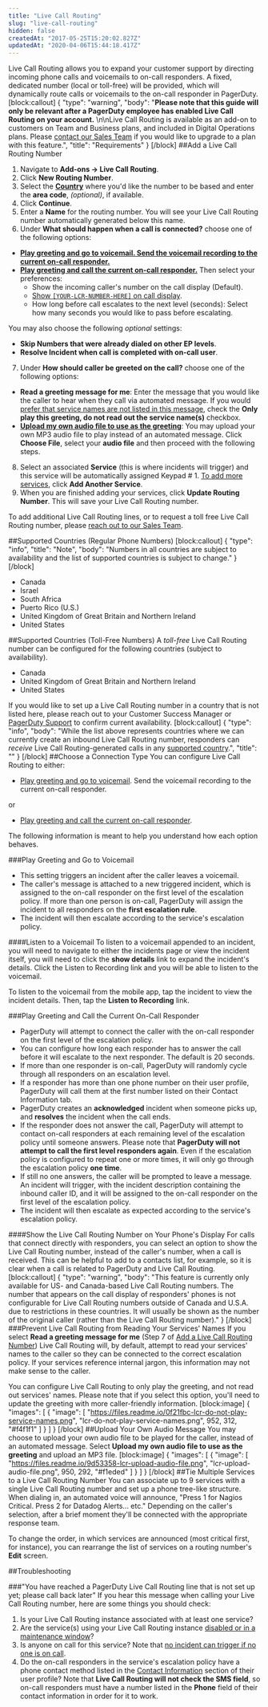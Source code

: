 ```yaml
---
title: "Live Call Routing"
slug: "live-call-routing"
hidden: false
createdAt: "2017-05-25T15:20:02.827Z"
updatedAt: "2020-04-06T15:44:18.417Z"
---
```

Live Call Routing allows you to expand your customer support by directing incoming phone calls and voicemails to on-call responders. A fixed, dedicated number (local or toll-free) will be provided, which will dynamically route calls or voicemails to the on-call responder in PagerDuty.
[block:callout]
{
  "type": "warning",
  "body": "**Please note that this guide will only be relevant after a PagerDuty employee has enabled Live Call Routing on your account.** \n\nLive Call Routing is available as an add-on to customers on Team and Business plans, and included in Digital Operations plans. Please [contact our Sales Team](https://www.pagerduty.com/contact-sales/) if you would like to upgrade to a plan with this feature.",
  "title": "Requirements"
}
[/block]
##Add a Live Call Routing Number

1. Navigate to **Add-ons → Live Call Routing**.
2. Click **New Routing Number**.
3. Select the [**Country**](https://support.pagerduty.com/docs/live-call-routing#section-supported-countries-regular-phone-numbers) where you'd like the number to be based and enter the **area code**, *(optional)*, if available.
4. Click **Continue**.
5. Enter a **Name** for the routing number. You will see your Live Call Routing number automatically generated below this name.
6. Under **What should happen when a call is connected?** choose one of the following options: 


* **[Play greeting and go to voicemail. Send the voicemail recording to the current on-call responder.](https://support.pagerduty.com/docs/live-call-routing#section-play-greeting-and-go-to-voicemail)**
* **[Play greeting and call the current on-call responder.](https://support.pagerduty.com/docs/live-call-routing#section-play-greeting-and-call-the-current-on-call-responder)** Then select your preferences:
   * Show the incoming caller's number on the call display (Default). 
   * [Show `[YOUR-LCR-NUMBER-HERE]` on call display](https://support.pagerduty.com/docs/live-call-routing#section-show-the-live-call-routing-number-on-your-phones-display).
   * How long before call escalates to the next level (seconds): Select how many seconds you would like to pass before escalating.

You may also choose the following *optional* settings: 

* **Skip Numbers that were already dialed on other EP levels**.
* **Resolve Incident when call is completed with on-call user**.


7. Under **How should caller be greeted on the call?** choose one of the following options:


* **Read a greeting message for me**: Enter the message that you would like the caller to hear when they call via automated message. If you would [prefer that service names are not listed in this message](https://support.pagerduty.com/docs/live-call-routing#section-prevent-live-call-routing-from-reading-your-services-names), check the **Only play this greeting, do not read out the service name(s)** checkbox.
* [**Upload my own audio file to use as the greeting**](https://support.pagerduty.com/docs/live-call-routing#section-upload-your-own-audio-message): You may upload your own MP3 audio file to play instead of an automated message. Click **Choose File**, select your **audio file** and then proceed with the following steps.


8. Select an associated **Service** (this is where incidents will trigger) and this service will be automatically assigned Keypad # 1. [To add more services](https://support.pagerduty.com/docs/live-call-routing#section-tie-multiple-services-to-a-live-call-routing-number), click **Add Another Service**.
9. When you are finished adding your services, click **Update Routing Number**. This will save your Live Call Routing number.

To add additional Live Call Routing lines, or to request a toll free Live Call Routing number, please [reach out to our Sales Team](https://www.pagerduty.com/contact-sales/).

##Supported Countries (Regular Phone Numbers)
[block:callout]
{
  "type": "info",
  "title": "Note",
  "body": "Numbers in all countries are subject to availability and the list of supported countries is subject to change."
}
[/block]
- Canada
- Israel
- South Africa 
- Puerto Rico (U.S.)
- United Kingdom of Great Britain and Northern Ireland
- United States

##Supported Countries (Toll-Free Numbers)
A *toll-free* Live Call Routing number can be configured for the following countries (subject to availability). 
- Canada
- United Kingdom of Great Britain and Northern Ireland
- United States

If you would like to set up a Live Call Routing number in a country that is not listed here, please reach out to your Customer Success Manager or [PagerDuty Support](https://www.pagerduty.com/support/) to confirm current availability.
[block:callout]
{
  "type": "info",
  "body": "While the list above represents countries where we can currently create an inbound Live Call Routing number, responders can *receive* Live Call Routing-generated calls in any [supported country](doc:supported-countries).",
  "title": ""
}
[/block]
##Choose a Connection Type
You can configure Live Call Routing to either:

* [Play greeting and go to voicemail](https://support.pagerduty.com/docs/live-call-routing#section-play-greeting-and-go-to-voicemail). Send the voicemail recording to the current on-call responder.

or

* [Play greeting and call the current on-call responder](https://support.pagerduty.com/docs/live-call-routing#section-play-greeting-and-call-the-current-on-call-responder).

The following information is meant to help you understand how each option behaves.

###Play Greeting and Go to Voicemail
- This setting triggers an incident after the caller leaves a voicemail.
- The caller's message is attached to a new triggered incident, which is assigned to the on-call responder on the first level of the escalation policy. If more than one person is on-call, PagerDuty will assign the incident to all responders on the **first escalation rule**.
- The incident will then escalate according to the service's escalation policy.

####Listen to a Voicemail
To listen to a voicemail appended to an incident, you will need to navigate to either the incidents page or view the incident itself, you will need to click the **show details** link to expand the incident's details. Click the Listen to Recording link and you will be able to listen to the voicemail.

To listen to the voicemail from the mobile app, tap the incident to view the incident details. Then, tap the **Listen to Recording** link.

###Play Greeting and Call the Current On-Call Responder
- PagerDuty will attempt to connect the caller with the on-call responder on the first level of the escalation policy. 
- You can configure how long each responder has to answer the call before it will escalate to the next responder. The default is 20 seconds.
- If more than one responder is on-call, PagerDuty will randomly cycle through all responders on an escalation level. 
- If a responder has more than one phone number on their user profile, PagerDuty will call them at the first number listed on their Contact Information tab.
- PagerDuty creates an **acknowledged** incident when someone picks up, and **resolves** the incident when the call ends.
- If the responder does not answer the call, PagerDuty will attempt to contact on-call responders at each remaining level of the escalation policy until someone answers. Please note that **PagerDuty will not attempt to call the first level responders again**. Even if the escalation policy is configured to repeat one or more times, it will only go through the escalation policy **one time**.
- If still no one answers, the caller will be prompted to leave a message. An incident will trigger, with the incident description containing the inbound caller ID, and it will be assigned to the on-call responder on the first level of the escalation policy.
- The incident will then escalate as expected according to the service's escalation policy.

####Show the Live Call Routing Number on Your Phone's Display
For calls that connect directly with responders, you can select an option to show the Live Call Routing number, instead of the caller's number, when a call is received. This can be helpful to add to a contacts list, for example, so it is clear when a call is related to PagerDuty and Live Call Routing.
[block:callout]
{
  "type": "warning",
  "body": "This feature is currently only available for US- and Canada-based Live Call Routing numbers. The number that appears on the call display of responders' phones is not configurable for Live Call Routing numbers outside of Canada and U.S.A. due to restrictions in these countries. It will usually be shown as the number of the original caller (rather than the Live Call Routing number)."
}
[/block]
###Prevent Live Call Routing from Reading Your Services' Names
If you select **Read a greeting message for me** (Step 7 of [Add a Live Call Routing Number](https://support.pagerduty.com/docs/live-call-routing#section-add-a-live-call-routing-number)) Live Call Routing will, by default, attempt to read your services' names to the caller so they can be connected to the correct escalation policy. If your services reference internal jargon, this information may not make sense to the caller.

You can configure Live Call Routing to only play the greeting, and not read out services' names. Please note that if you select this option, you'll need to update the greeting with more caller-friendly information.
[block:image]
{
  "images": [
    {
      "image": [
        "https://files.readme.io/0f21fbc-lcr-do-not-play-service-names.png",
        "lcr-do-not-play-service-names.png",
        952,
        312,
        "#f4f1f1"
      ]
    }
  ]
}
[/block]
##Upload Your Own Audio Message
You may choose to upload your own audio file to be played for the caller, instead of an automated message. Select **Upload my own audio file to use as the greeting** and upload an MP3 file. 
[block:image]
{
  "images": [
    {
      "image": [
        "https://files.readme.io/9d53358-lcr-upload-audio-file.png",
        "lcr-upload-audio-file.png",
        950,
        292,
        "#f1eded"
      ]
    }
  ]
}
[/block]
##Tie Multiple Services to a Live Call Routing Number
You can associate up to 9 services with a single Live Call Routing number and set up a phone tree-like structure. When dialing in, an automated voice will announce, "Press 1 for Nagios Critical. Press 2 for Datadog Alerts... etc." Depending on the caller's selection, after a brief moment they'll be connected with the appropriate response team.

To change the order, in which services are announced (most critical first, for instance), you can rearrange the list of services on a routing number's **Edit** screen.

##Troubleshooting

###"You have reached a PagerDuty Live Call Routing line that is not set up yet; please call back later" 
If you hear this message when calling your Live Call Routing number, here are some things you should check:

1. Is your Live Call Routing instance associated with at least one service?
2. Are the service(s) using your Live Call Routing instance [disabled or in a maintenance window](doc:maintenance-windows)?
3. Is anyone on call for this service? Note that [no incident can trigger if no one is on call](https://support.pagerduty.com/docs/why-incidents-fail-to-trigger#section-nobody-was-on-call).
4. Do the on-call responders in the service's escalation policy have a phone contact method listed in the [Contact Information](doc:configuring-a-user-profile#section-contact-information) section of their user profile? Note that **Live Call Routing will not check the SMS field**, so on-call responders must have a number listed in the **Phone** field of their contact information in order for it to work.